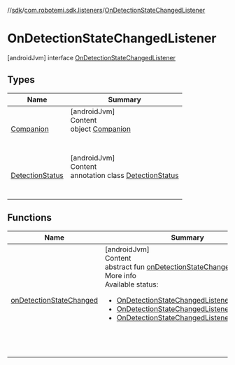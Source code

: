 //[sdk](../../../index.md)/[com.robotemi.sdk.listeners](../index.md)/[OnDetectionStateChangedListener](index.md)



# OnDetectionStateChangedListener  
 [androidJvm] interface [OnDetectionStateChangedListener](index.md)   


## Types  
  
|  Name |  Summary | 
|---|---|
| <a name="com.robotemi.sdk.listeners/OnDetectionStateChangedListener.Companion///PointingToDeclaration/"></a>[Companion](-companion/index.md)| <a name="com.robotemi.sdk.listeners/OnDetectionStateChangedListener.Companion///PointingToDeclaration/"></a>[androidJvm]  <br>Content  <br>object [Companion](-companion/index.md)  <br><br><br>|
| <a name="com.robotemi.sdk.listeners/OnDetectionStateChangedListener.DetectionStatus///PointingToDeclaration/"></a>[DetectionStatus](-detection-status/index.md)| <a name="com.robotemi.sdk.listeners/OnDetectionStateChangedListener.DetectionStatus///PointingToDeclaration/"></a>[androidJvm]  <br>Content  <br>annotation class [DetectionStatus](-detection-status/index.md)  <br><br><br>|


## Functions  
  
|  Name |  Summary | 
|---|---|
| <a name="com.robotemi.sdk.listeners/OnDetectionStateChangedListener/onDetectionStateChanged/#kotlin.Int/PointingToDeclaration/"></a>[onDetectionStateChanged](on-detection-state-changed.md)| <a name="com.robotemi.sdk.listeners/OnDetectionStateChangedListener/onDetectionStateChanged/#kotlin.Int/PointingToDeclaration/"></a>[androidJvm]  <br>Content  <br>abstract fun [onDetectionStateChanged](on-detection-state-changed.md)(state: [Int](https://kotlinlang.org/api/latest/jvm/stdlib/kotlin/-int/index.html))  <br>More info  <br>Available status:<ul><li>[OnDetectionStateChangedListener.IDLE](-companion/-i-d-l-e.md)</li><li>[OnDetectionStateChangedListener.LOST](-companion/-l-o-s-t.md)</li><li>[OnDetectionStateChangedListener.DETECTED](-companion/-d-e-t-e-c-t-e-d.md)</li></ul>  <br><br><br>|

